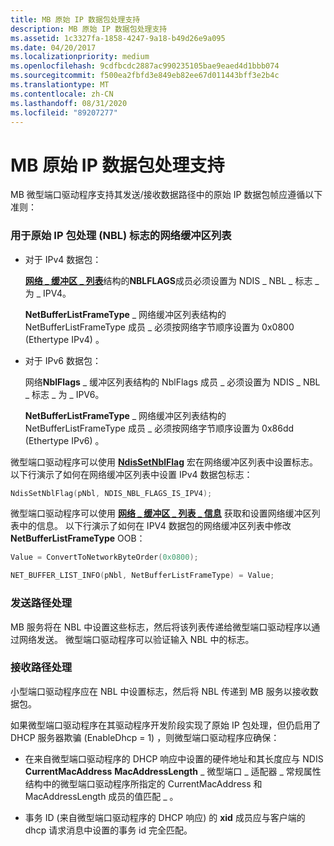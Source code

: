 ```yaml
---
title: MB 原始 IP 数据包处理支持
description: MB 原始 IP 数据包处理支持
ms.assetid: 1c3327fa-1858-4247-9a18-b49d26e9a095
ms.date: 04/20/2017
ms.localizationpriority: medium
ms.openlocfilehash: 9cdfbcdc2887ac990235105bae9eaed4d1bbb074
ms.sourcegitcommit: f500ea2fbfd3e849eb82ee67d011443bff3e2b4c
ms.translationtype: MT
ms.contentlocale: zh-CN
ms.lasthandoff: 08/31/2020
ms.locfileid: "89207277"
---
```

# <a name="mb-raw-ip-packet-processing-support"></a>MB 原始 IP 数据包处理支持


MB 微型端口驱动程序支持其发送/接收数据路径中的原始 IP 数据包帧应遵循以下准则：

### <a name="net-buffer-list-nbl-flags-for-raw-ip-packet-processing"></a>用于原始 IP 包处理 (NBL) 标志的网络缓冲区列表

-   对于 IPv4 数据包：

    [**网络 \_ 缓冲区 \_ 列表**](/windows-hardware/drivers/ddi/ndis/ns-ndis-_net_buffer_list)结构的**NBLFLAGS**成员必须设置为 NDIS \_ NBL \_ 标志 \_ 为 \_ IPV4。

    **NetBufferListFrameType** \_ 网络缓冲区列表结构的 NetBufferListFrameType 成员 \_ 必须按网络字节顺序设置为 0x0800 (Ethertype IPv4) 。

-   对于 IPv6 数据包：

    网络**NblFlags** \_ 缓冲区列表结构的 NblFlags 成员 \_ 必须设置为 NDIS \_ NBL \_ 标志 \_ 为 \_ IPV6。

    **NetBufferListFrameType** \_ 网络缓冲区列表结构的 NetBufferListFrameType 成员 \_ 必须按网络字节顺序设置为 0x86dd (Ethertype IPv6) 。

微型端口驱动程序可以使用 [**NdisSetNblFlag**](/windows-hardware/drivers/ddi/ndis/nf-ndis-ndissetnblflag) 宏在网络缓冲区列表中设置标志。 以下行演示了如何在网络缓冲区列表中设置 IPv4 数据包标志：

```C++
NdisSetNblFlag(pNbl, NDIS_NBL_FLAGS_IS_IPV4);
```

微型端口驱动程序可以使用 [**网络 \_ 缓冲区 \_ 列表 \_ 信息**](/windows-hardware/drivers/ddi/ndis/nf-ndis-net_buffer_list_info) 获取和设置网络缓冲区列表中的信息。 以下行演示了如何在 IPV4 数据包的网络缓冲区列表中修改 **NetBufferListFrameType** OOB：

```C++
Value = ConvertToNetworkByteOrder(0x0800);
```

```C++
NET_BUFFER_LIST_INFO(pNbl, NetBufferListFrameType) = Value;
```

### <a name="send-path-processing"></a>发送路径处理

MB 服务将在 NBL 中设置这些标志，然后将该列表传递给微型端口驱动程序以通过网络发送。 微型端口驱动程序可以验证输入 NBL 中的标志。

### <a name="receive-path-processing"></a>接收路径处理

小型端口驱动程序应在 NBL 中设置标志，然后将 NBL 传递到 MB 服务以接收数据包。

如果微型端口驱动程序在其驱动程序开发阶段实现了原始 IP 包处理，但仍启用了 DHCP 服务器欺骗 (EnableDhcp = 1) ，则微型端口驱动程序应确保：

-   在来自微型端口驱动程序的 DHCP 响应中设置的硬件地址和其长度应与 NDIS **CurrentMacAddress** **MacAddressLength** \_ 微型端口 \_ 适配器 \_ 常规属性结构中的微型端口驱动程序所指定的 CurrentMacAddress 和 MacAddressLength 成员的值匹配 \_ 。

-   事务 ID (来自微型端口驱动程序的 DHCP 响应) 的 **xid** 成员应与客户端的 dhcp 请求消息中设置的事务 id 完全匹配。

 

